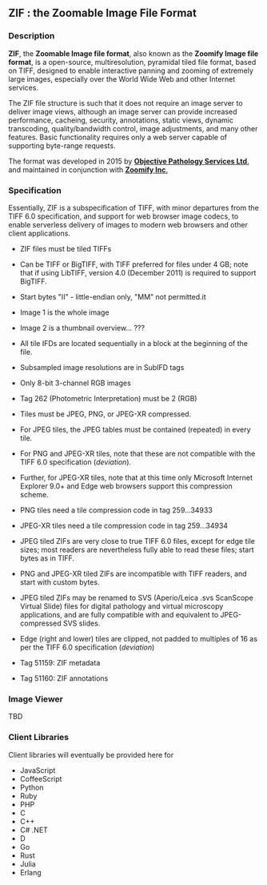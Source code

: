 ## ZIF : the Zoomable Image File Format
### Description
**ZIF**, the **Zoomable Image file format**, also known as the **Zoomify Image file format**, is a open-source, multiresolution, pyramidal tiled file format, based on TIFF, designed to enable interactive panning and zooming of extremely large images, especially over the World Wide Web and other Internet services.

The ZIF file structure is such that it does not require an image server to deliver image views, although an image server can provide increased performance, cacheing, security, annotations, static views, dynamic transcoding, quality/bandwidth control, image adjustments, and many other features. Basic functionality requires only a web server capable of supporting byte-range requests.

The format was developed in 2015 by [**Objective Pathology Services Ltd**.](http://www.objectivepathology.com) and maintained in conjunction with [**Zoomify Inc**.](http://zoomify.com)

### Specification
Essentially, ZIF is a subspecification of TIFF, with minor departures from the TIFF 6.0 specification, and support for web browser image codecs, to enable serverless delivery of images to modern web browsers and other client applications.

- ZIF files must be tiled TIFFs
- Can be TIFF or BigTIFF, with TIFF preferred for files under 4 GB; note that if using LibTIFF, version 4.0 (December 2011) is required to support BigTIFF.
- Start bytes "II" - little-endian only, "MM" not permitted.it
- Image 1 is the whole image
- Image 2 is a thumbnail overview... ???
- All tile IFDs are located sequentially in a block at the beginning of the file.
- Subsampled image resolutions are in SubIFD tags
- Only 8-bit 3-channel RGB images
- Tag 262 (Photometric Interpretation) must be 2 (RGB)
- Tiles must be JPEG, PNG, or JPEG-XR compressed.
- For JPEG tiles, the JPEG tables must be contained (repeated) in every tile.
- For PNG and JPEG-XR tiles, note that these are not compatible with the TIFF 6.0 specification (*deviation*).
- Further, for JPEG-XR tiles, note that at this time only Microsoft Internet Explorer 9.0+ and Edge web browsers support this compression scheme.
- PNG tiles need a tile compression code in tag 259...34933
- JPEG-XR tiles need a tile compression code in tag 259...34934
- JPEG tiled ZIFs are very close to true TIFF 6.0 files, except for edge tile sizes; most readers are nevertheless fully able to read these files; start bytes as in TIFF.
- PNG and JPEG-XR tiled ZIFs are incompatible with TIFF readers, and start with custom bytes.
- JPEG tiled ZIFs may be renamed to SVS (Aperio/Leica .svs ScanScope Virtual Slide) files for digital pathology and virtual microscopy applications, and are fully compatible with and equivalent to JPEG-compressed SVS slides.
- Edge (right and lower) tiles are clipped, not padded to multiples of 16 as per the TIFF 6.0 specification (*deviation*)

- Tag 51159: ZIF metadata
- Tag 51160: ZIF annotations


### Image Viewer
TBD

### Client Libraries
Client libraries will eventually be provided here for

* JavaScript
* CoffeeScript
* Python
* Ruby
* PHP
* C
* C++
* C# .NET
* D
* Go
* Rust
* Julia
* Erlang

